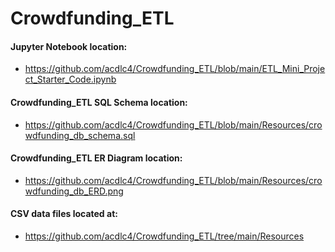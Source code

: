 # Crowdfunding_ETL


#### Jupyter Notebook location:
- https://github.com/acdlc4/Crowdfunding_ETL/blob/main/ETL_Mini_Project_Starter_Code.ipynb

#### Crowdfunding_ETL SQL Schema location:
- https://github.com/acdlc4/Crowdfunding_ETL/blob/main/Resources/crowdfunding_db_schema.sql

#### Crowdfunding_ETL ER Diagram location:
- https://github.com/acdlc4/Crowdfunding_ETL/blob/main/Resources/crowdfunding_db_ERD.png

#### CSV data files located at:
- https://github.com/acdlc4/Crowdfunding_ETL/tree/main/Resources


